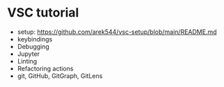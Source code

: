 # VSC tutorial

-  setup: https://github.com/arek544/vsc-setup/blob/main/README.md
-  keybindings
-  Debugging
-  Jupyter
-  Linting
-  Refactoring actions
-  git, GitHub, GitGraph, GitLens




